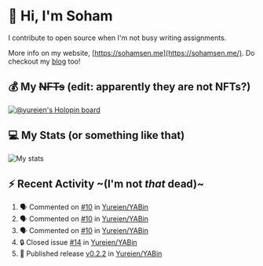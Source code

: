 # 👋 Hi, I'm Soham

I contribute to open source when I'm not busy writing assignments.

More info on my website, [https://sohamsen.me](https://sohamsen.me/). Do checkout my [blog](https://blog.sohamsen.me/) too!

## 💰 My ~~NFTs~~ (edit: apparently they are not NFTs?)

[![@yureien's Holopin board](https://holopin.io/api/user/board?user=yureien)](https://holopin.io/@yureien)

## 💻 My Stats (or something like that)

![My stats](https://github-readme-stats.vercel.app/api?username=Yureien&count_private=true&show_icons=true&theme=dracula)

## ⚡️ Recent Activity ~(I'm not _that_ dead)~

<!--START_SECTION:activity-->
1. 🗣 Commented on [#10](https://github.com/Yureien/YABin/issues/10#issuecomment-1793825242) in [Yureien/YABin](https://github.com/Yureien/YABin)
2. 🗣 Commented on [#10](https://github.com/Yureien/YABin/issues/10#issuecomment-1793824984) in [Yureien/YABin](https://github.com/Yureien/YABin)
3. 🗣 Commented on [#10](https://github.com/Yureien/YABin/issues/10#issuecomment-1793808224) in [Yureien/YABin](https://github.com/Yureien/YABin)
4. 🔒 Closed issue [#14](https://github.com/Yureien/YABin/issues/14) in [Yureien/YABin](https://github.com/Yureien/YABin)
5. 🚀 Published release [v0.2.2](https://github.com/Yureien/YABin/releases/tag/v0.2.2) in [Yureien/YABin](https://github.com/Yureien/YABin)
<!--END_SECTION:activity-->
